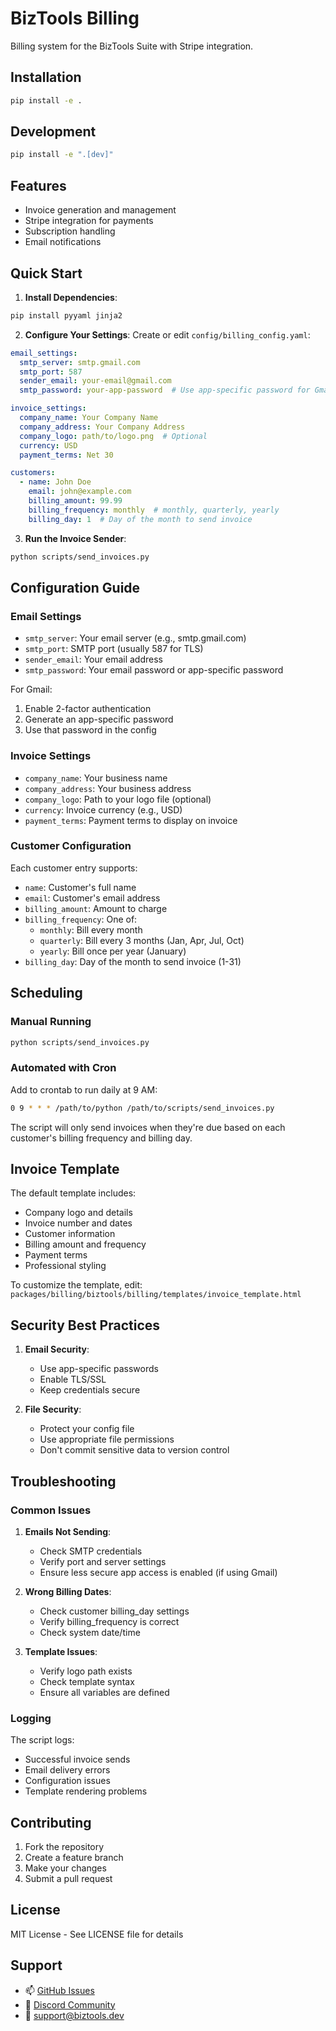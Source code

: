 # BizTools Billing

Billing system for the BizTools Suite with Stripe integration.

## Installation

```bash
pip install -e .
```

## Development

```bash
pip install -e ".[dev]"
```

## Features

- Invoice generation and management
- Stripe integration for payments
- Subscription handling
- Email notifications

## Quick Start

1. **Install Dependencies**:
```bash
pip install pyyaml jinja2
```

2. **Configure Your Settings**:
Create or edit `config/billing_config.yaml`:

```yaml
email_settings:
  smtp_server: smtp.gmail.com
  smtp_port: 587
  sender_email: your-email@gmail.com
  smtp_password: your-app-password  # Use app-specific password for Gmail

invoice_settings:
  company_name: Your Company Name
  company_address: Your Company Address
  company_logo: path/to/logo.png  # Optional
  currency: USD
  payment_terms: Net 30

customers:
  - name: John Doe
    email: john@example.com
    billing_amount: 99.99
    billing_frequency: monthly  # monthly, quarterly, yearly
    billing_day: 1  # Day of the month to send invoice
```

3. **Run the Invoice Sender**:
```bash
python scripts/send_invoices.py
```

## Configuration Guide

### Email Settings

- `smtp_server`: Your email server (e.g., smtp.gmail.com)
- `smtp_port`: SMTP port (usually 587 for TLS)
- `sender_email`: Your email address
- `smtp_password`: Your email password or app-specific password

For Gmail:
1. Enable 2-factor authentication
2. Generate an app-specific password
3. Use that password in the config

### Invoice Settings

- `company_name`: Your business name
- `company_address`: Your business address
- `company_logo`: Path to your logo file (optional)
- `currency`: Invoice currency (e.g., USD)
- `payment_terms`: Payment terms to display on invoice

### Customer Configuration

Each customer entry supports:
- `name`: Customer's full name
- `email`: Customer's email address
- `billing_amount`: Amount to charge
- `billing_frequency`: One of:
  - `monthly`: Bill every month
  - `quarterly`: Bill every 3 months (Jan, Apr, Jul, Oct)
  - `yearly`: Bill once per year (January)
- `billing_day`: Day of the month to send invoice (1-31)

## Scheduling

### Manual Running
```bash
python scripts/send_invoices.py
```

### Automated with Cron
Add to crontab to run daily at 9 AM:
```bash
0 9 * * * /path/to/python /path/to/scripts/send_invoices.py
```

The script will only send invoices when they're due based on each customer's billing frequency and billing day.

## Invoice Template

The default template includes:
- Company logo and details
- Invoice number and dates
- Customer information
- Billing amount and frequency
- Payment terms
- Professional styling

To customize the template, edit:
`packages/billing/biztools/billing/templates/invoice_template.html`

## Security Best Practices

1. **Email Security**:
   - Use app-specific passwords
   - Enable TLS/SSL
   - Keep credentials secure

2. **File Security**:
   - Protect your config file
   - Use appropriate file permissions
   - Don't commit sensitive data to version control

## Troubleshooting

### Common Issues

1. **Emails Not Sending**:
   - Check SMTP credentials
   - Verify port and server settings
   - Ensure less secure app access is enabled (if using Gmail)

2. **Wrong Billing Dates**:
   - Check customer billing_day settings
   - Verify billing_frequency is correct
   - Check system date/time

3. **Template Issues**:
   - Verify logo path exists
   - Check template syntax
   - Ensure all variables are defined

### Logging

The script logs:
- Successful invoice sends
- Email delivery errors
- Configuration issues
- Template rendering problems

## Contributing

1. Fork the repository
2. Create a feature branch
3. Make your changes
4. Submit a pull request

## License

MIT License - See LICENSE file for details

## Support

- 📫 [GitHub Issues](https://github.com/yourusername/biztools/issues)
- 💬 [Discord Community](https://discord.gg/biztools)
- 📧 support@biztools.dev 